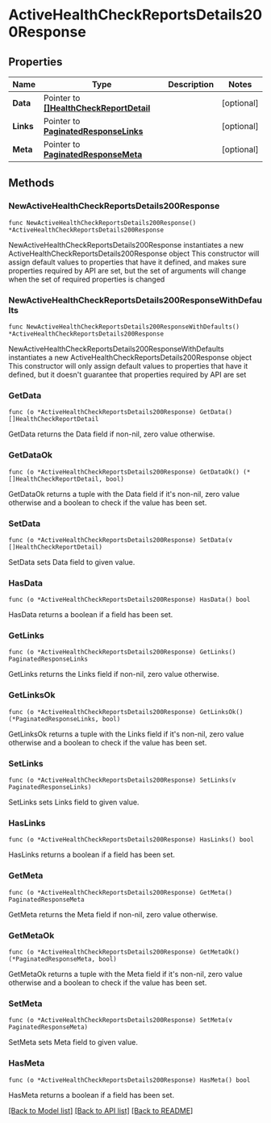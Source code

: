 # ActiveHealthCheckReportsDetails200Response

## Properties

Name | Type | Description | Notes
------------ | ------------- | ------------- | -------------
**Data** | Pointer to [**[]HealthCheckReportDetail**](HealthCheckReportDetail.md) |  | [optional] 
**Links** | Pointer to [**PaginatedResponseLinks**](PaginatedResponseLinks.md) |  | [optional] 
**Meta** | Pointer to [**PaginatedResponseMeta**](PaginatedResponseMeta.md) |  | [optional] 

## Methods

### NewActiveHealthCheckReportsDetails200Response

`func NewActiveHealthCheckReportsDetails200Response() *ActiveHealthCheckReportsDetails200Response`

NewActiveHealthCheckReportsDetails200Response instantiates a new ActiveHealthCheckReportsDetails200Response object
This constructor will assign default values to properties that have it defined,
and makes sure properties required by API are set, but the set of arguments
will change when the set of required properties is changed

### NewActiveHealthCheckReportsDetails200ResponseWithDefaults

`func NewActiveHealthCheckReportsDetails200ResponseWithDefaults() *ActiveHealthCheckReportsDetails200Response`

NewActiveHealthCheckReportsDetails200ResponseWithDefaults instantiates a new ActiveHealthCheckReportsDetails200Response object
This constructor will only assign default values to properties that have it defined,
but it doesn't guarantee that properties required by API are set

### GetData

`func (o *ActiveHealthCheckReportsDetails200Response) GetData() []HealthCheckReportDetail`

GetData returns the Data field if non-nil, zero value otherwise.

### GetDataOk

`func (o *ActiveHealthCheckReportsDetails200Response) GetDataOk() (*[]HealthCheckReportDetail, bool)`

GetDataOk returns a tuple with the Data field if it's non-nil, zero value otherwise
and a boolean to check if the value has been set.

### SetData

`func (o *ActiveHealthCheckReportsDetails200Response) SetData(v []HealthCheckReportDetail)`

SetData sets Data field to given value.

### HasData

`func (o *ActiveHealthCheckReportsDetails200Response) HasData() bool`

HasData returns a boolean if a field has been set.

### GetLinks

`func (o *ActiveHealthCheckReportsDetails200Response) GetLinks() PaginatedResponseLinks`

GetLinks returns the Links field if non-nil, zero value otherwise.

### GetLinksOk

`func (o *ActiveHealthCheckReportsDetails200Response) GetLinksOk() (*PaginatedResponseLinks, bool)`

GetLinksOk returns a tuple with the Links field if it's non-nil, zero value otherwise
and a boolean to check if the value has been set.

### SetLinks

`func (o *ActiveHealthCheckReportsDetails200Response) SetLinks(v PaginatedResponseLinks)`

SetLinks sets Links field to given value.

### HasLinks

`func (o *ActiveHealthCheckReportsDetails200Response) HasLinks() bool`

HasLinks returns a boolean if a field has been set.

### GetMeta

`func (o *ActiveHealthCheckReportsDetails200Response) GetMeta() PaginatedResponseMeta`

GetMeta returns the Meta field if non-nil, zero value otherwise.

### GetMetaOk

`func (o *ActiveHealthCheckReportsDetails200Response) GetMetaOk() (*PaginatedResponseMeta, bool)`

GetMetaOk returns a tuple with the Meta field if it's non-nil, zero value otherwise
and a boolean to check if the value has been set.

### SetMeta

`func (o *ActiveHealthCheckReportsDetails200Response) SetMeta(v PaginatedResponseMeta)`

SetMeta sets Meta field to given value.

### HasMeta

`func (o *ActiveHealthCheckReportsDetails200Response) HasMeta() bool`

HasMeta returns a boolean if a field has been set.


[[Back to Model list]](HOW-TO.md#documentation-for-models) [[Back to API list]](HOW-TO.md#documentation-for-api-endpoints) [[Back to README]](HOW-TO.md)


